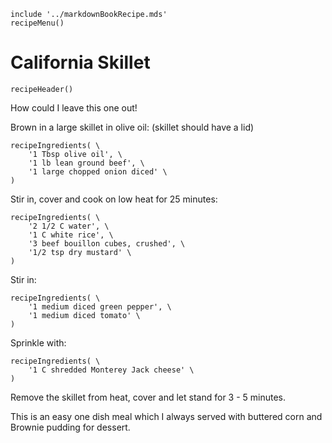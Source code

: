 ~~~ markdown-script
include '../markdownBookRecipe.mds'
recipeMenu()
~~~

# California Skillet

~~~ markdown-script
recipeHeader()
~~~

How could I leave this one out!

Brown in a large skillet in olive oil: (skillet should have a lid)

~~~ markdown-script
recipeIngredients( \
    '1 Tbsp olive oil', \
    '1 lb lean ground beef', \
    '1 large chopped onion diced' \
)
~~~

Stir in, cover and cook  on low heat for 25 minutes:

~~~ markdown-script
recipeIngredients( \
    '2 1/2 C water', \
    '1 C white rice', \
    '3 beef bouillon cubes, crushed', \
    '1/2 tsp dry mustard' \
)
~~~

Stir in:

~~~ markdown-script
recipeIngredients( \
    '1 medium diced green pepper', \
    '1 medium diced tomato' \
)
~~~

Sprinkle with:

~~~ markdown-script
recipeIngredients( \
    '1 C shredded Monterey Jack cheese' \
)
~~~

Remove the skillet from heat, cover and let stand for 3 - 5 minutes.

This is an easy one dish meal which I always served with buttered corn and Brownie pudding for
dessert.
